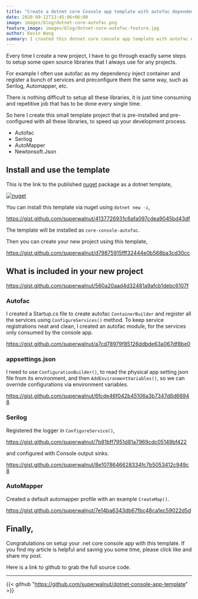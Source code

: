 ```yaml
---
title: "Create a dotnet core Cosnole app template with autofac dependency injections"
date: 2020-09-11T13:45:06+06:00
image: images/blog/dotnet-core-autofac.png
feature_image: images/blog/dotnet-core-autofac-feature.jpg
author: Kevin Wang
summary: I created this dotnet core console app template with autofac dependency injection configure, this would save your precious time for some repetitive job everytime setting up a new project. Install via nuget, if you like the work please share with your mates.
---
```


Every time I create a new project, I have to go through exactly same steps to setup some open source libraries that I always use for any projects.

For example I often use autofac as my dependency inject container and register a bunch of services and preconfigure them the same way, such as Serilog, Automapper, etc.

There is nothing difficult to setup all these libraries, it is just time consuming and repetitive job that has to be done every single time.

So here I create this small template project that is pre-installed and pre-configured with all these libraries, to speed up your development process.

- Autofac
- Serilog
- AutoMapper
- Newtonsoft.Json

## Install and use the template

This is the link to the published [nuget]((https://www.nuget.org/packages/Superwalnut.NetCoreConsoleTemplate/)) package as a dotnet template,

[![nuget](https://www.mrkevin.wang/images/blog/nuget-logo.png)](https://www.nuget.org/packages/Superwalnut.NetCoreConsoleTemplate/)

You can install this template via nuget using `dotnet new -i`,

https://gist.github.com/superwalnut/4137726931c6afa097cdea9045bd43df

The template will be installed as `core-console-autofac`.

Then you can create your new project using this template,

https://gist.github.com/superwalnut/d79875915fff32444e0b568ba3cd30cc

## What is included in your new project

https://gist.github.com/superwalnut/560a20aad4d32481a9afcb1debc6107f

### Autofac

I created a Startup.cs file to create autofac `ContainerBuilder` and register all the services using `ConfigureServices()` method. To keep service registrations neat and clean, I created an autofac module, for the services only consumed by the console app. 

<script src="https://gist.github.com/superwalnut/c39f7bc8bf3beb805d0447e383c782d6.js"></script>

https://gist.github.com/superwalnut/a7cd78979f85126ddbde63a067df8be0

### appsettings.json

I need to use `ConfigurationBuilder()`, to read the physical app setting json file from its environment, and then `AddEnvironmentVariables()`, so we can override configurations via environment variables.

https://gist.github.com/superwalnut/6fcde46f042b45106a3b7347d8d66948

### Serilog

Registered the logger in `ConfigureService()`, 

https://gist.github.com/superwalnut/7b81bff7951d81a7969cdc05149bf422

and configured with Console output sinks.

https://gist.github.com/superwalnut/8e1078646628334fc7b5053412c949c8

### AutoMapper

Created a default automapper profile with an example `CreateMap()`.

https://gist.github.com/superwalnut/7e14ba6343db67fbc48ca1ec59022d5d

## Finally,
Congratulations on setup your .net core console app with this template.
If you find my article is helpful and saving you some time, please click like and share my post.

Here is a link to github to grab the full source code.

---

{{< github "https://github.com/superwalnut/dotnet-console-app-template" >}}

